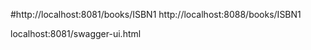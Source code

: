 #http://localhost:8081/books/ISBN1
http://localhost:8088/books/ISBN1

localhost:8081/swagger-ui.html
